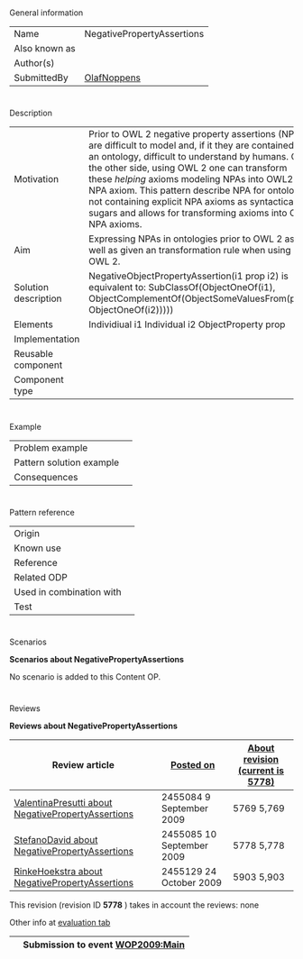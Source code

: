 # 

 General information




|  |  |
| --- | --- |
|  Name  |  NegativePropertyAssertions  |
|  Also known as  |  |
|  Author(s)  |  |
|  SubmittedBy  | [OlafNoppens](../User/OlafNoppens "User:OlafNoppens")  |



  





# 

 Description




|  |  |
| --- | --- |
|  Motivation  |  Prior to OWL 2 negative property assertions (NPA) are difficult to model and, if it they are contained in an ontology, difficult to understand by humans. On the other side, using OWL 2 one can transform these _helping_  axioms modeling NPAs into OWL2 NPA axiom.  This pattern describe NPA for ontologies not containing explicit NPA axioms as syntactical sugars and allows for transforming axioms into OWL NPA axioms.  |
|  Aim  |  Expressing NPAs in ontologies prior to OWL 2 as well as given an transformation rule when using OWL 2.  |
|  Solution description  |  NegativeObjectPropertyAssertion(i1 prop i2) is equivalent to:  SubClassOf(ObjectOneOf(i1), ObjectComplementOf(ObjectSomeValuesFrom(prop, ObjectOneOf(i2)))))  |
|  Elements  |  Individiual i1  Individual i2  ObjectProperty prop  |
|  Implementation  |  |
|  Reusable component  |  |
|  Component type  |  |



  





# 

 Example




|  |  |
| --- | --- |
|  Problem example  |  |
|  Pattern solution example  |  |
|  Consequences  |  |



  





# 

 Pattern reference




|  |  |
| --- | --- |
|  Origin  |  |
|  Known use  |  |
|  Reference  |  |
|  Related ODP  |  |
|  Used in combination with  |  |
|  Test  |  |



  





# 

 Scenarios




__Scenarios about NegativePropertyAssertions__ 


 No scenario is added to this Content OP.
 




# 

 Reviews




__Reviews about NegativePropertyAssertions__ 



|  Review article  | [Posted on](../Property/CreationDate "Property:CreationDate")  | [About revision (current is 5778)](../Property/ReviewAboutVersion "Property:ReviewAboutVersion")  |
| --- | --- | --- |
| [ValentinaPresutti about NegativePropertyAssertions](../Reviews/ValentinaPresutti_about_NegativePropertyAssertions "Reviews:ValentinaPresutti about NegativePropertyAssertions")  |  2455084  9 September 2009  |  5769  5,769  |
| [StefanoDavid about NegativePropertyAssertions](../Reviews/StefanoDavid_about_NegativePropertyAssertions "Reviews:StefanoDavid about NegativePropertyAssertions")  |  2455085  10 September 2009  |  5778  5,778  |
| [RinkeHoekstra about NegativePropertyAssertions](../Community/RinkeHoekstra_about_NegativePropertyAssertions "Community:RinkeHoekstra about NegativePropertyAssertions")  |  2455129  24 October 2009  |  5903  5,903  |



 This revision (revision ID
 __5778__ 
 ) takes in account the reviews: none
 



 Other info at
 [evaluation tab](http://ontologydesignpatterns.org/wiki/index.php?title=Submissions:NegativePropertyAssertions&action=evaluation "http://ontologydesignpatterns.org/wiki/index.php?title=Submissions:NegativePropertyAssertions&action=evaluation") 





  






|  |  Submission to event [WOP2009:Main](http://ontologydesignpatterns.org/wiki/WOP2009:Main "WOP2009:Main")  |
| --- | --- |